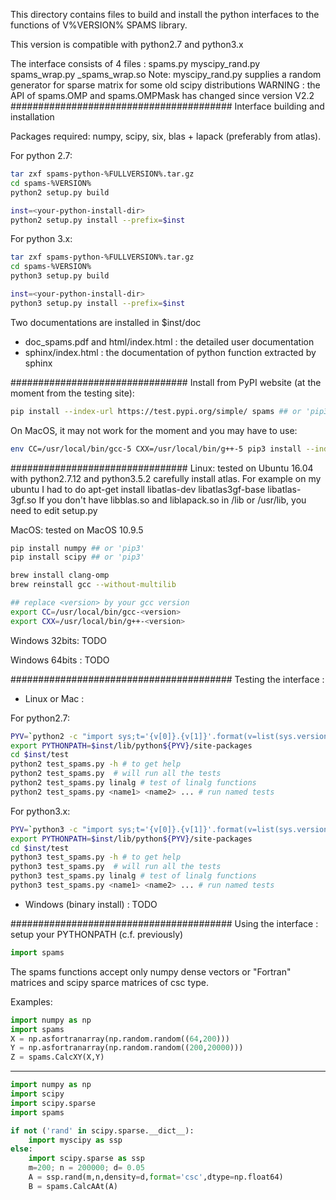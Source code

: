 This directory contains files to build and install the python interfaces
to the functions of V%VERSION% SPAMS library.

This version is compatible with python2.7 and python3.x

The interface consists of 4 files : spams.py myscipy_rand.py spams_wrap.py _spams_wrap.so
Note: myscipy_rand.py supplies a random generator for sparse matrix
      for some old scipy distributions
WARNING : the API of spams.OMP and spams.OMPMask has changed since version V2.2
########################################
Interface building and installation

Packages required: numpy, scipy, six, blas + lapack (preferably from atlas).

For python 2.7:
```bash
tar zxf spams-python-%FULLVERSION%.tar.gz
cd spams-%VERSION%
python2 setup.py build

inst=<your-python-install-dir>
python2 setup.py install --prefix=$inst
```

For python 3.x:
```bash
tar zxf spams-python-%FULLVERSION%.tar.gz
cd spams-%VERSION%
python3 setup.py build

inst=<your-python-install-dir>
python3 setup.py install --prefix=$inst
```

Two documentations are installed in $inst/doc
  - doc_spams.pdf and html/index.html : the detailed user documentation
  - sphinx/index.html : the documentation of python function extracted by sphinx

################################
Install from PyPI website (at the moment from the testing site):

```bash
pip install --index-url https://test.pypi.org/simple/ spams ## or 'pip3' for Python3.x
```

On MacOS, it may not work for the moment and you may have to use:
```bash
env CC=/usr/local/bin/gcc-5 CXX=/usr/local/bin/g++-5 pip3 install --index-url https://test.pypi.org/simple/ spams
```

################################
Linux: tested on Ubuntu 16.04 with python2.7.12 and python3.5.2
    carefully install atlas. For example on my ubuntu I had to do
    apt-get install libatlas-dev libatlas3gf-base libatlas-3gf.so
    If you don't have libblas.so and liblapack.so in /lib or /usr/lib,
    you need to edit setup.py

MacOS: tested on MacOS 10.9.5

```bash
pip install numpy ## or 'pip3'
pip install scipy ## or 'pip3'

brew install clang-omp
brew reinstall gcc --without-multilib

## replace <version> by your gcc version
export CC=/usr/local/bin/gcc-<version>
export CXX=/usr/local/bin/g++-<version>
```

Windows 32bits:
	TODO

Windows 64bits :
	TODO

########################################
Testing the interface :

* Linux or Mac :

For python2.7:
```bash
PYV=`python2 -c "import sys;t='{v[0]}.{v[1]}'.format(v=list(sys.version_info[:2]));sys.stdout.write(t)";` # get python current version
export PYTHONPATH=$inst/lib/python${PYV}/site-packages
cd $inst/test
python2 test_spams.py -h # to get help
python2 test_spams.py  # will run all the tests
python2 test_spams.py linalg # test of linalg functions
python2 test_spams.py <name1> <name2> ... # run named tests
```

For python3.x:
```bash
PYV=`python3 -c "import sys;t='{v[0]}.{v[1]}'.format(v=list(sys.version_info[:2]));sys.stdout.write(t)";` # get python current version
export PYTHONPATH=$inst/lib/python${PYV}/site-packages
cd $inst/test
python3 test_spams.py -h # to get help
python3 test_spams.py  # will run all the tests
python3 test_spams.py linalg # test of linalg functions
python3 test_spams.py <name1> <name2> ... # run named tests
```

* Windows (binary install) :
  TODO

########################################
Using the interface :
setup your PYTHONPATH (c.f. previously)

```python
import spams
```

The spams functions accept only numpy dense vectors or "Fortran" matrices and
scipy sparce matrices of csc type.

Examples:

```python
import numpy as np
import spams
X = np.asfortranarray(np.random.random((64,200)))
Y = np.asfortranarray(np.random.random((200,20000)))
Z = spams.CalcXY(X,Y)
```
-----
```python
import numpy as np
import scipy
import scipy.sparse
import spams

if not ('rand' in scipy.sparse.__dict__):
    import myscipy as ssp
else:
    import scipy.sparse as ssp
    m=200; n = 200000; d= 0.05
    A = ssp.rand(m,n,density=d,format='csc',dtype=np.float64)
    B = spams.CalcAAt(A)
```
